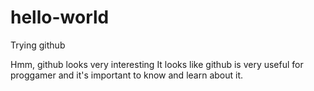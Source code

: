 # hello-world

Trying github

Hmm, github looks very interesting
It looks like github is very useful for proggamer and it's important to know and learn about it.
